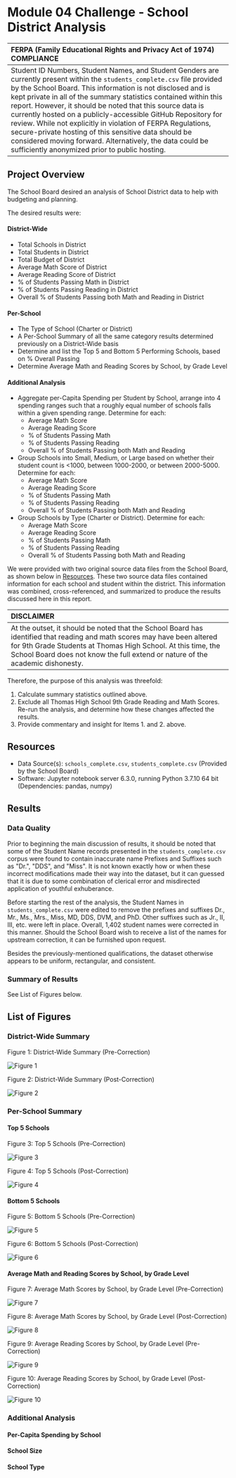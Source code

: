 # Module 04 Challenge - School District Analysis

|FERPA (Family Educational Rights and Privacy Act of 1974) COMPLIANCE
|:-
|Student ID Numbers, Student Names, and Student Genders are currently present within the `students_complete.csv` file provided by the School Board. This information is not disclosed and is kept private in all of the summary statistics contained within this report. However, it should be noted that this source data is currently hosted on a publicly-accessible GitHub Repository for review. While not explicitly in violation of FERPA Regulations, secure-private hosting of this sensitive data should be considered moving forward. Alternatively, the data could be sufficiently anonymized prior to public hosting.|

## Project Overview
The School Board desired an analysis of School District data to help with budgeting and planning.

The desired results were:
#### District-Wide
- Total Schools in District
- Total Students in District
- Total Budget of District
- Average Math Score of District
- Average Reading Score of District
- % of Students Passing Math in District
- % of Students Passing Reading in District
- Overall % of Students Passing both Math and Reading in District

#### Per-School
- The Type of School (Charter or District)
- A Per-School Summary of all the same category results determined previously on a District-Wide basis
- Determine and list the Top 5 and Bottom 5 Performing Schools, based on % Overall Passing
- Determine Average Math and Reading Scores by School, by Grade Level

#### Additional Analysis
- Aggregate per-Capita Spending per Student by School, arrange into 4 spending ranges such that a roughly equal number of schools falls within a given spending range. Determine for each:
	- Average Math Score
	- Average Reading Score
	- % of Students Passing Math
	- % of Students Passing Reading
	- Overall % of Students Passing both Math and Reading
- Group Schools into Small, Medium, or Large based on whether their student count is <1000, between 1000-2000, or between 2000-5000. Determine for each:
	- Average Math Score
	- Average Reading Score
	- % of Students Passing Math
	- % of Students Passing Reading
	- Overall % of Students Passing both Math and Reading
- Group Schools by Type (Charter or District). Determine for each:
	- Average Math Score
	- Average Reading Score
	- % of Students Passing Math
	- % of Students Passing Reading
	- Overall % of Students Passing both Math and Reading

We were provided with two original source data files from the School Board, as shown below in [Resources](https://github.com/TPapiernik/Module_04_Challenge#resources). These two source data files contained information for each school and student within the district. This information was combined, cross-referenced, and summarized to produce the results discussed here in this report.


|DISCLAIMER
|:-
|At the outset, it should be noted that the School Board has identified that reading and math scores may have been altered for 9th Grade Students at Thomas High School. At this time, the School Board does not know the full extend or nature of the academic dishonesty.|

Therefore, the purpose of this analysis was threefold:
1. Calculate summary statistics outlined above.
2. Exclude all Thomas High School 9th Grade Reading and Math Scores. Re-run the analysis, and determine how these changes affected the results.
3. Provide commentary and insight for Items 1. and 2. above.

## Resources
- Data Source(s): `schools_complete.csv`, `students_complete.csv` (Provided by the School Board)
- Software: Jupyter notebook server 6.3.0, running Python 3.7.10 64 bit (Dependencies: pandas, numpy)

## Results

### Data Quality
Prior to beginning the main discussion of results, it should be noted that some of the Student Name records presented in the `students_complete.csv` corpus were found to contain inaccurate name Prefixes and Suffixes such as "Dr.", "DDS", and "Miss". It is not known exactly how or when these incorrect modifications made their way into the dataset, but it can guessed that it is due to some combination of clerical error and misdirected application of youthful exhuberance.

Before starting the rest of the analysis, the Student Names in `students_complete.csv` were edited to remove the prefixes and suffixes Dr., Mr., Ms., Mrs., Miss, MD, DDS, DVM, and PhD. Other suffixes such as Jr., II, III, etc. were left in place. Overall, 1,402 student names were corrected in this manner. Should the School Board wish to receive a list of the names for upstream correction, it can be furnished upon request.

Besides the previously-mentioned qualifications, the dataset otherwise appears to be uniform, rectangular, and consistent.

### Summary of Results

See List of Figures below.

## List of Figures

### District-Wide Summary

Figure 1: District-Wide Summary (Pre-Correction)

![Figure 1](Analysis/Fig_1_Dist_Wide_original.png "Figure 1")

Figure 2: District-Wide Summary (Post-Correction)

![Figure 2](Analysis/Fig_2_Dist_Wide_corrected.png "Figure 2")


### Per-School Summary

#### Top 5 Schools

Figure 3: Top 5 Schools (Pre-Correction)

![Figure 3](Analysis/Fig_3_Top_5_original.png "Figure 3")

Figure 4: Top 5 Schools (Post-Correction)

![Figure 4](Analysis/Fig_4_Top_5_corrected.png "Figure 4")

#### Bottom 5 Schools

Figure 5: Bottom 5 Schools (Pre-Correction)

![Figure 5](Analysis/Fig_5_Bottom_5_original.png "Figure 5")

Figure 6: Bottom 5 Schools (Post-Correction)

![Figure 6](Analysis/Fig_6_Bottom_5_corrected.png "Figure 6")

#### Average Math and Reading Scores by School, by Grade Level

Figure 7: Average Math Scores by School, by Grade Level (Pre-Correction)

![Figure 7](Analysis/Fig_7_Math_by_Grade_original.png "Figure 7")

Figure 8: Average Math Scores by School, by Grade Level (Post-Correction)

![Figure 8](Analysis/Fig_8_Math_by_Grade_corrected.png "Figure 8")

Figure 9: Average Reading Scores by School, by Grade Level (Pre-Correction)

![Figure 9](Analysis/Fig_9_Reading_by_Grade_original.png "Figure 9")

Figure 10: Average Reading Scores by School, by Grade Level (Post-Correction)

![Figure 10](Analysis/Fig_10_Reading_by_Grade_corrected.png "Figure 10")

### Additional Analysis

#### Per-Capita Spending by School



#### School Size



#### School Type
